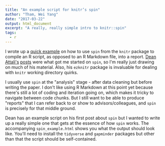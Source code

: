 ```yaml
---
title: "An example script for knitr’s spin"
author: "Tham, Wei Yang"
date: "2017-03-22"
output: html_document
excerpt: "A really, really simple intro to knitr::spin"
tags:
  - r
---
```




I wrote up a [quick example](https://github.com/weiyangtham/weiyangtham.github.io/blob/master/files/spin_example.R) on how to use `spin` from the `knitr` package to compile an R script, as opposed to an R Markdown file, into a report. [Dean Attali's](http://deanattali.com/2015/03/24/knitrs-best-hidden-gem-spin/) [posts](http://deanattali.com/blog/ezknitr-package/) were what got me started on `spin`, so I'm really just drawing on much of his material. Also, his `ezknitr` package is invaluable for dealing with `knitr` working directory quirks. 

I usually use `spin` at the "analysis" stage - after data cleaning but before writing the paper. I don't like using R Markdown at this point yet because there's still a lot of coding and iteration going on, which makes it tricky to navigate between code chunks. But I still want to be able to produce "reports" that I can refer back to or show to advisors/colleagues, and `spin` is precisely for that middle ground. 

Dean has an example script on his first post about `spin` but I wanted to write up a really simple one that gets at the essence of how `spin` works. The accompanying `spin_example.html` shows you what the output should look like. You'll need to install the `tidyverse` and `gapminder` packages but other than that the script should be self-contained. 
